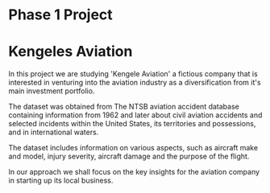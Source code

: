 # Phase 1 Project
# Kengeles Aviation

In this project we are studying 'Kengele Aviation' a fictious company that is interested in venturing into the aviation industry as a diversification from it's main investment portfolio.

The dataset was obtained from The NTSB aviation accident database containing information from 1962 and later about civil aviation accidents and selected incidents within the United States, its territories and possessions, and in international waters.

The dataset includes information on various aspects, such as aircraft make and model, injury severity, aircraft damage and the purpose of the flight.

In our approach we shall focus on the key insights for the aviation company in starting up its local business.
